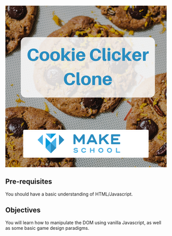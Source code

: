 ![Cookie Clicker Clone](cover.png "Cookie Clicker Clone")

## Pre-requisites
You should have a basic understanding of HTML/Javascript.

## Objectives
You will learn how to manipulate the DOM using vanilla Javascript, as well as some basic game design paradigms.
